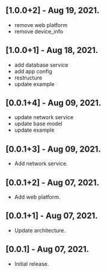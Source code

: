 ## [1.0.0+2] - Aug 19, 2021.

* remove web platform
* remove device_info

## [1.0.0+1] - Aug 18, 2021.

* add database service
* add app config
* restructure
* update example

## [0.0.1+4] - Aug 09, 2021.

* update network service
* update base model
* update example

## [0.0.1+3] - Aug 09, 2021.

* Add network service.

## [0.0.1+2] - Aug 07, 2021.

* Add web platform.

## [0.0.1+1] - Aug 07, 2021.

* Update architecture.

## [0.0.1] - Aug 07, 2021.

* Initial release.
